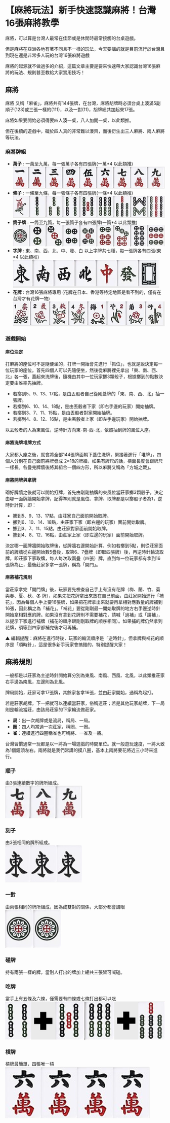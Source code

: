 # 【麻將玩法】新手快速認識麻將！台灣16張麻將教學

麻將，可以算是台灣人最常在佳節或是休閒時最常接觸的台桌遊戲。

但是麻將在亞洲各地有著不同且不一樣的玩法，今天要講的就是目前流行於台灣且到現在還是非常多人玩的台灣16張麻將遊戲

麻將的起源就不做過多的介紹，這篇文章主要是要來快速帶大家認識台灣16張麻將的玩法、規則甚至教給大家實用技巧！

## 麻將

麻將 又稱「麻雀」，麻將共有144張牌，在台灣，麻將胡牌時必須台桌上湊滿5副順子(123)或三張一樣的(111)，以及一對(11)，胡牌總共加起來17張。

麻將如果要開始必須得要四人湊一桌，八人加開一桌，以此類推。

但在後續的遊戲中，礙於四人真的非常難以湊齊，而後衍生出三人麻將、兩人麻將等玩法。

### 麻將牌組

- **萬子** : 一萬至九萬，每一張萬子各有四張牌(一萬*4 以此類推)  
  ![萬子牌](萬子.png)
- **條子** : 一條至九條，每一張條子各有四張牌(一條*4 以此類推)  
  ![條子牌](條子.png)
- **筒子牌** : 一筒至九筒，每一張筒子各有四張牌(一筒*4 以此類推)  
  ![筒子牌](筒子.png)
- **字牌** : 東、南、西、北、中、發、白 以上字牌共七種，每一張牌各有四張(東*4 以此類推)  
  ![字牌](字牌.png)
- **花牌** : 台灣16張麻將專用 (花牌在日本、香港等特定地區是看不到的，僅有在台灣才有花牌一物)  
  ![花牌](花牌.png)
  
### 遊戲開始

#### 座位決定

打麻將的座位可不是隨便坐的，打牌一開始會先進行「抓位」，也就是說決定每一位玩家的座位。首先四個人可以先隨便坐，然後從麻將裡先拿出「東、南、西、北」各一張，蓋起來洗牌後，隨機由其中一位玩家擲3顆骰子，根據擲到的點數決定要由誰率先抽牌。

- 若擲到5、9、13、17點，是由丟骰者自己從剛蓋牌的「東、南、西、北」抽一張牌。  
- 若擲到6、10、14、18點，是由丟骰者下家（即右手邊的玩家）開始抽牌。  
- 若擲到3、7、11、15點，是由丟骰者對家開始抽牌。  
- 若擲到4、8、12、16點，是由丟骰者上家（即左手邊玩家）開始抽牌。  

以丟骰者的人為東風位，逆時針方向東-南-西-北，依照抽到牌的風位入座。

#### 麻將洗牌堆牌方式

大家都入座之後，就會將全部144張牌面朝下蓋住洗牌，緊接著進行「堆牌」，四個人分別在自己面前將牌疊成 2×18的牌牆，如果有牌尺的話，橫面長度會跟牌尺一樣長。各疊完牌牆後將其組合一個四方形，所以麻將又稱為「方城之戰」。

#### 麻將開牌與拿牌

砌好牌牆之後就可以開始打牌，首先由剛剛抽牌的東風位當莊家擲3顆骰子，決定由哪一面牌牆開始拿牌，記得準則就是風位、拿牌、取牌都是以擲骰子者為1，逆時針計算，即：

- 擲到5、9、13、17點，由莊家自己面前開始取牌。  
- 擲到6、10、14、18點，由莊家下家（即右邊的玩家）面前開始取牌。  
- 擲到3、7、11、15點，由莊家對家面前開始取牌。  
- 擲到4、8、12、16點，由莊家上家（即左邊的玩家）面前開始取牌。

決定哪一面牌牆開始取牌後，從牌牆右邊開始計算，例如若擲到5點，則從莊家面前的牌牆從右邊開始數5疊後，取第6、7疊牌（即取四張牌）後，再逆時針輪流取牌，即莊家下家取牌，每人每次取兩疊（四張）牌，直到每一位玩家都有拿到16張牌為止，最後莊家多拿一張牌，稱為「開門」。

#### 麻將補花規則

當莊家拿完「開門牌」後，玩家要先檢查自己手上有沒有花牌（梅、蘭、竹、菊 與春、夏、秋、冬 牌），如果先把花牌拿出來放在自己前面，由莊家開始進行「補花」，因為每個人手上要16張牌，如果把花牌拿出來就要再拿相對應數量的牌補到16張，因此稱之為「補花」。「補花」要從剛剛最一開始取牌的地方右手邊逆時針開始拿相對應的牌。如果沒有拿到花牌則不需要補花，請喊「過補」或「請補」，以提示下家進行補牌（補花的順序跟剛剛取牌的順序相同）。如果捕的牌仍然拿到花牌，須等到四家都補完後才可再補。

▲ 編輯提醒：麻將在進行時後，玩家的輪流順序是「逆時針」，但拿牌與補花的順序是「順時針」，這是很多新手玩家會搞錯的，特別提醒大家！

## 麻將規則

一般都是以莊家為主逆時針開始算分別為東風、南風、西風、北風，以此類推莊家右手邊為南風，左邊則為北風。

牌局開始，莊家可拿17張牌，其餘家各拿16張，並由莊家開始，通稱為起打。

若是莊家胡牌，下一把就可以連續當莊家，俗稱連莊；若是其他玩家胡牌，下一局則是輪流當莊，由該局莊家的下家輪流做莊家。

- **局**：出一次胡牌或是流局，稱局、一局。  
- **圈**：四人均當過一次莊家，稱圈、一圈。  
- **雀**：連續進行四圈稱雀也可稱將、一雀及一將。

台灣習慣通常一玩都是以一將為一場遊戲的時間單位。就一般遊玩速度，一將大致為1個鐘頭左右。兩將就是我們常講的摸八圈，基本上兩將要花將近三小時來進行。

### 順子
由3張連續數字的牌所組成。  
![順子範例](順子範例.png)

### 刻子
由3張相同的牌所組成。  
![刻子範例](刻子範例.png)

### 一對
由兩張相同的牌所組成，因為成雙對的關係，大部分都會講眼  
![一對範例](一對範例.png)

### 碰牌
持有兩張一樣的牌，當別人打出的牌加上總共三張皆可喊碰。

### 吃牌
當手上有五條及六條，僅需要有四條或七條打出都可以吃  
![吃牌範例](吃牌範例.png)
 
### 槓牌
槓牌最簡單，四張唯一槓  
![槓牌範例](槓牌範例.png)
